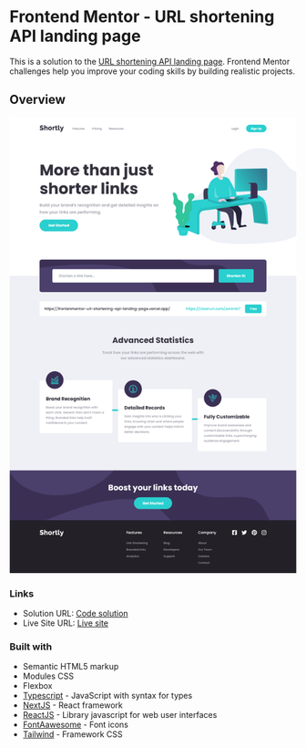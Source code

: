 # Frontend Mentor - URL shortening API landing page

This is a solution to the [URL shortening API landing page](https://www.frontendmentor.io/challenges/url-shortening-api-landing-page-2ce3ob-G). Frontend Mentor challenges help you improve your coding skills by building realistic projects. 

## Overview

![Screenshot of the project](./public/images/Screenshot.png)

### Links

- Solution URL: [Code solution](https://github.com/esteban2368/frontenmentor-url-shortening-api-landing-page)
- Live Site URL: [Live site](https://frontenmentor-url-shortening-api-landing-page.vercel.app/)

### Built with

- Semantic HTML5 markup
- Modules CSS
- Flexbox
- [Typescript](https://www.typescriptlang.org/) - JavaScript with syntax for types 
- [NextJS](https://nextjs.org/) - React framework 
- [ReactJS](https://react.dev/) - Library javascript for web user interfaces
- [FontAawesome](https://fontawesome.com/) - Font icons
- [Tailwind](https://tailwindui.com/) - Framework CSS
